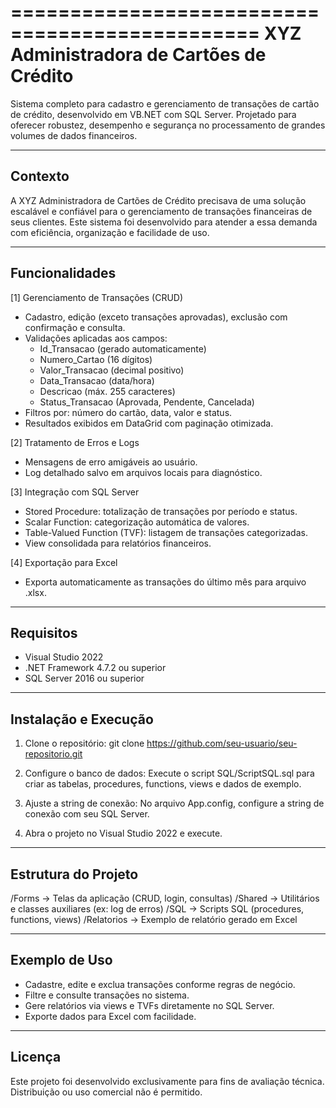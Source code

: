===============================================
XYZ Administradora de Cartões de Crédito
===============================================

Sistema completo para cadastro e gerenciamento de transações de cartão de crédito, 
desenvolvido em VB.NET com SQL Server. Projetado para oferecer robustez, desempenho 
e segurança no processamento de grandes volumes de dados financeiros.

-----------------------------------------------
Contexto
-----------------------------------------------

A XYZ Administradora de Cartões de Crédito precisava de uma solução escalável e 
confiável para o gerenciamento de transações financeiras de seus clientes. Este 
sistema foi desenvolvido para atender a essa demanda com eficiência, organização 
e facilidade de uso.

-----------------------------------------------
Funcionalidades
-----------------------------------------------

[1] Gerenciamento de Transações (CRUD)
- Cadastro, edição (exceto transações aprovadas), exclusão com confirmação e consulta.
- Validações aplicadas aos campos:
    - Id_Transacao (gerado automaticamente)
    - Numero_Cartao (16 dígitos)
    - Valor_Transacao (decimal positivo)
    - Data_Transacao (data/hora)
    - Descricao (máx. 255 caracteres)
    - Status_Transacao (Aprovada, Pendente, Cancelada)
- Filtros por: número do cartão, data, valor e status.
- Resultados exibidos em DataGrid com paginação otimizada.

[2] Tratamento de Erros e Logs
- Mensagens de erro amigáveis ao usuário.
- Log detalhado salvo em arquivos locais para diagnóstico.

[3] Integração com SQL Server
- Stored Procedure: totalização de transações por período e status.
- Scalar Function: categorização automática de valores.
- Table-Valued Function (TVF): listagem de transações categorizadas.
- View consolidada para relatórios financeiros.

[4] Exportação para Excel
- Exporta automaticamente as transações do último mês para arquivo .xlsx.

-----------------------------------------------
Requisitos
-----------------------------------------------

- Visual Studio 2022
- .NET Framework 4.7.2 ou superior
- SQL Server 2016 ou superior

-----------------------------------------------
Instalação e Execução
-----------------------------------------------

1. Clone o repositório:
   git clone https://github.com/seu-usuario/seu-repositorio.git

2. Configure o banco de dados:
   Execute o script SQL/ScriptSQL.sql para criar as tabelas, procedures, functions, 
   views e dados de exemplo.

3. Ajuste a string de conexão:
   No arquivo App.config, configure a string de conexão com seu SQL Server.

4. Abra o projeto no Visual Studio 2022 e execute.

-----------------------------------------------
Estrutura do Projeto
-----------------------------------------------

/Forms       -> Telas da aplicação (CRUD, login, consultas)
/Shared      -> Utilitários e classes auxiliares (ex: log de erros)
/SQL         -> Scripts SQL (procedures, functions, views)
/Relatorios  -> Exemplo de relatório gerado em Excel

-----------------------------------------------
Exemplo de Uso
-----------------------------------------------

- Cadastre, edite e exclua transações conforme regras de negócio.
- Filtre e consulte transações no sistema.
- Gere relatórios via views e TVFs diretamente no SQL Server.
- Exporte dados para Excel com facilidade.

-----------------------------------------------
Licença
-----------------------------------------------

Este projeto foi desenvolvido exclusivamente para fins de avaliação técnica.
Distribuição ou uso comercial não é permitido.
